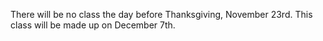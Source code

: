 There will be no class the day before Thanksgiving, November 23rd.
This class will be made up on December 7th.